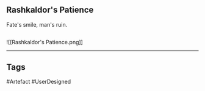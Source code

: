 ## Rashkaldor's Patience
Fate's smile, man's ruin.
## 
![[Rashkaldor's Patience.png]]

---
## Tags
#Artefact
#UserDesigned 